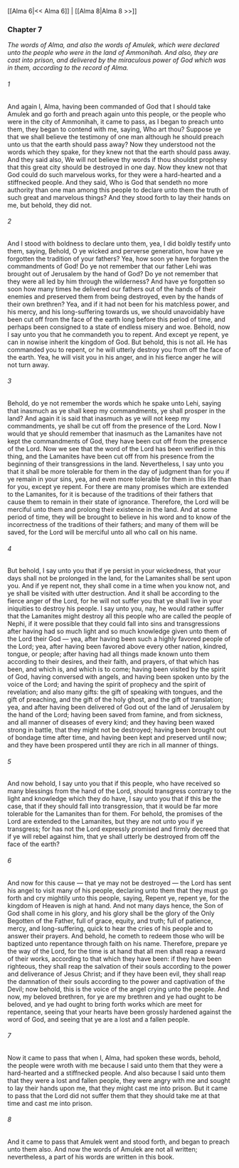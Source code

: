 [[Alma 6|<< Alma 6]]  |  [[Alma 8|Alma 8 >>]]

### Chapter 7

*The words of Alma, and also the words of Amulek, which were declared unto the people who were in the land of Ammonihah. And also, they are cast into prison, and delivered by the miraculous power of God which was in them, according to the record of Alma.*

###### 1
And again I, Alma, having been commanded of God that I should take Amulek and go forth and preach again unto this people, or the people who were in the city of Ammonihah, it came to pass, as I began to preach unto them, they began to contend with me, saying, Who art thou? Suppose ye that we shall believe the testimony of one man although he should preach unto us that the earth should pass away? Now they understood not the words which they spake, for they knew not that the earth should pass away. And they said also, We will not believe thy words if thou shouldst prophesy that this great city should be destroyed in one day. Now they knew not that God could do such marvelous works, for they were a hard-hearted and a stiffnecked people. And they said, Who is God that sendeth no more authority than one man among this people to declare unto them the truth of such great and marvelous things? And they stood forth to lay their hands on me, but behold, they did not.

###### 2
And I stood with boldness to declare unto them, yea, I did boldly testify unto them, saying, Behold, O ye wicked and perverse generation, how have ye forgotten the tradition of your fathers? Yea, how soon ye have forgotten the commandments of God! Do ye not remember that our father Lehi was brought out of Jerusalem by the hand of God? Do ye not remember that they were all led by him through the wilderness? And have ye forgotten so soon how many times he delivered our fathers out of the hands of their enemies and preserved them from being destroyed, even by the hands of their own brethren? Yea, and if it had not been for his matchless power, and his mercy, and his long-suffering towards us, we should unavoidably have been cut off from the face of the earth long before this period of time, and perhaps been consigned to a state of endless misery and woe. Behold, now I say unto you that he commandeth you to repent. And except ye repent, ye can in nowise inherit the kingdom of God. But behold, this is not all. He has commanded you to repent, or he will utterly destroy you from off the face of the earth. Yea, he will visit you in his anger, and in his fierce anger he will not turn away.

###### 3
Behold, do ye not remember the words which he spake unto Lehi, saying that inasmuch as ye shall keep my commandments, ye shall prosper in the land? And again it is said that inasmuch as ye will not keep my commandments, ye shall be cut off from the presence of the Lord. Now I would that ye should remember that inasmuch as the Lamanites have not kept the commandments of God, they have been cut off from the presence of the Lord. Now we see that the word of the Lord has been verified in this thing, and the Lamanites have been cut off from his presence from the beginning of their transgressions in the land. Nevertheless, I say unto you that it shall be more tolerable for them in the day of judgment than for you if ye remain in your sins, yea, and even more tolerable for them in this life than for you, except ye repent. For there are many promises which are extended to the Lamanites, for it is because of the traditions of their fathers that cause them to remain in their state of ignorance. Therefore, the Lord will be merciful unto them and prolong their existence in the land. And at some period of time, they will be brought to believe in his word and to know of the incorrectness of the traditions of their fathers; and many of them will be saved, for the Lord will be merciful unto all who call on his name.

###### 4
But behold, I say unto you that if ye persist in your wickedness, that your days shall not be prolonged in the land, for the Lamanites shall be sent upon you. And if ye repent not, they shall come in a time when you know not, and ye shall be visited with utter destruction. And it shall be according to the fierce anger of the Lord, for he will not suffer you that ye shall live in your iniquities to destroy his people. I say unto you, nay, he would rather suffer that the Lamanites might destroy all this people who are called the people of Nephi, if it were possible that they could fall into sins and transgressions after having had so much light and so much knowledge given unto them of the Lord their God — yea, after having been such a highly favored people of the Lord; yea, after having been favored above every other nation, kindred, tongue, or people; after having had all things made known unto them according to their desires, and their faith, and prayers, of that which has been, and which is, and which is to come; having been visited by the spirit of God, having conversed with angels, and having been spoken unto by the voice of the Lord; and having the spirit of prophecy and the spirit of revelation; and also many gifts: the gift of speaking with tongues, and the gift of preaching, and the gift of the holy ghost, and the gift of translation; yea, and after having been delivered of God out of the land of Jerusalem by the hand of the Lord; having been saved from famine, and from sickness, and all manner of diseases of every kind; and they having been waxed strong in battle, that they might not be destroyed; having been brought out of bondage time after time, and having been kept and preserved until now; and they have been prospered until they are rich in all manner of things.

###### 5
And now behold, I say unto you that if this people, who have received so many blessings from the hand of the Lord, should transgress contrary to the light and knowledge which they do have, I say unto you that if this be the case, that if they should fall into transgression, that it would be far more tolerable for the Lamanites than for them. For behold, the promises of the Lord are extended to the Lamanites, but they are not unto you if ye transgress; for has not the Lord expressly promised and firmly decreed that if ye will rebel against him, that ye shall utterly be destroyed from off the face of the earth?

###### 6
And now for this cause — that ye may not be destroyed — the Lord has sent his angel to visit many of his people, declaring unto them that they must go forth and cry mightily unto this people, saying, Repent ye, repent ye, for the kingdom of Heaven is nigh at hand. And not many days hence, the Son of God shall come in his glory, and his glory shall be the glory of the Only Begotten of the Father, full of grace, equity, and truth; full of patience, mercy, and long-suffering, quick to hear the cries of his people and to answer their prayers. And behold, he cometh to redeem those who will be baptized unto repentance through faith on his name. Therefore, prepare ye the way of the Lord, for the time is at hand that all men shall reap a reward of their works, according to that which they have been: if they have been righteous, they shall reap the salvation of their souls according to the power and deliverance of Jesus Christ; and if they have been evil, they shall reap the damnation of their souls according to the power and captivation of the Devil; now behold, this is the voice of the angel crying unto the people. And now, my beloved brethren, for ye are my brethren and ye had ought to be beloved, and ye had ought to bring forth works which are meet for repentance, seeing that your hearts have been grossly hardened against the word of God, and seeing that ye are a lost and a fallen people.

###### 7
Now it came to pass that when I, Alma, had spoken these words, behold, the people were wroth with me because I said unto them that they were a hard-hearted and a stiffnecked people. And also because I said unto them that they were a lost and fallen people, they were angry with me and sought to lay their hands upon me, that they might cast me into prison. But it came to pass that the Lord did not suffer them that they should take me at that time and cast me into prison.

###### 8
And it came to pass that Amulek went and stood forth, and began to preach unto them also. And now the words of Amulek are not all written; nevertheless, a part of his words are written in this book.